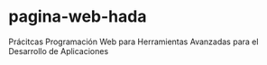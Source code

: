 # pagina-web-hada
Prácitcas Programación Web para Herramientas Avanzadas para el Desarrollo de Aplicaciones
